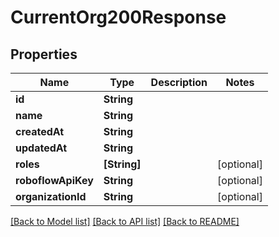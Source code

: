 # CurrentOrg200Response

## Properties
Name | Type | Description | Notes
------------ | ------------- | ------------- | -------------
**id** | **String** |  | 
**name** | **String** |  | 
**createdAt** | **String** |  | 
**updatedAt** | **String** |  | 
**roles** | **[String]** |  | [optional] 
**roboflowApiKey** | **String** |  | [optional] 
**organizationId** | **String** |  | [optional] 

[[Back to Model list]](../README.md#documentation-for-models) [[Back to API list]](../README.md#documentation-for-api-endpoints) [[Back to README]](../README.md)


